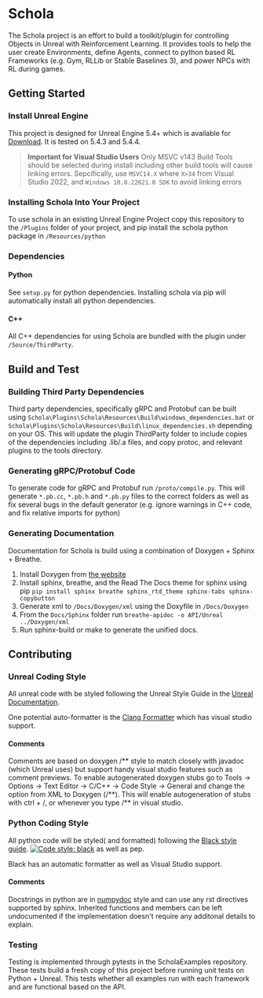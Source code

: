 ﻿# Schola
The Schola project is an effort to build a toolkit/plugin for controlling Objects in Unreal with Reinforcement Learning. It provides tools to help the user create Environments, define Agents, connect to python based RL Frameworks (e.g. Gym, RLLib or Stable Baselines 3), and power NPCs with RL during games.

## Getting Started

### Install Unreal Engine

This project is designed for Unreal Engine 5.4+ which is available for [Download](https://www.unrealengine.com/en-US/download). It is tested on 5.4.3 and 5.4.4.

> **Important for Visual Studio Users**
> Only MSVC v143 Build Tools should be selected during install including other build tools will cause linking errors. Sepcifically, use `MSVC14.X` where `X>34` from Visual Studio 2022, and `Windows 10.0.22621.0 SDK` to avoid linking errors

### Installing Schola Into Your Project
To use schola in an existing Unreal Engine Project  copy this repository to the `/Plugins` folder of your project, and pip install the schola python package in `/Resources/python`

### Dependencies

#### Python

See `setup.py` for python dependencies. Installing schola via pip will automatically install all python dependencies.

#### C++

All C++ dependencies for using Schola are bundled with the plugin under `/Source/ThirdParty`.

## Build and Test

### Building Third Party Dependencies

Third party dependencies, specifically gRPC and Protobuf can be built using `Schola\Plugins\Schola\Resources\Build\windows_dependencies.bat` or `Schola\Plugins\Schola\Resources\Build\linux_dependencies.sh` depending on your OS. This will update the plugin ThirdParty folder to include copies of the dependencies including .lib/.a files, and copy protoc, and relevant plugins to the tools directory.

### Generating gRPC/Protobuf Code

To generate code for gRPC and Protobuf run `/proto/compile.py`. This will generate `*.pb.cc`, `*.pb.h` and `*.pb.py` files to the correct folders as well as fix several bugs in the default generator (e.g. ignore warnings in C++ code, and fix relative imports for python)

### Generating Documentation

Documentation for Schola is build using a combination of Doxygen + Sphinx + Breathe.

1. Install Doxygen from [the website](https://www.doxygen.nl/) 
2. Install sphinx, breathe, and the Read The Docs theme for sphinx using pip `pip install sphinx breathe sphinx_rtd_theme sphinx-tabs sphinx-copybutton`
3. Generate xml to `/Docs/Doxygen/xml` using the Doxyfile in `/Docs/Doxygen`
4. From the `Docs/Sphinx` folder run `breathe-apidoc -o API/Unreal ../Doxygen/xml`
5. Run sphinx-build or make to generate the unified docs.

## Contributing

### Unreal Coding Style

All unreal code with be styled following the Unreal Style Guide in the [Unreal Documentation](https://docs.unrealengine.com/4.27/en-US/ProductionPipelines/DevelopmentSetup/CodingStandard/).

One potential auto-formatter is the [Clang Formatter](https://github.com/TensorWorks/UE-Clang-Format) which has visual studio support.

#### Comments

Comments are based on doxygen /** style to match closely with javadoc (which Unreal uses) but support handy visual studio features such as comment previews.
To enable autogenerated doxygen stubs go to Tools -> Options -> Text Editor -> C/C++ -> Code Style -> General and change the option from XML to Doxygen (/**).
This will enable autogeneration of stubs with ctrl + /, or whenever you type /\*\* in visual studio.

### Python Coding Style

All python code will be styled( and formatted) following the [Black style guide](https://black.readthedocs.io/en/stable/).
[![Code style: black](https://img.shields.io/badge/code%20style-black-000000.svg)](https://github.com/psf/black) as well as pep.

Black has an automatic formatter as well as Visual Studio support.

#### Comments

Docstrings in python are in [numpydoc](https://numpydoc.readthedocs.io/en/latest/format.html) style and can use any rst directives supported by sphinx. Inherited functions and members can be left undocumented if the implementation doesn't require any additonal details to explain.

### Testing

Testing is implemented through pytests in the ScholaExamples repository. These tests build a fresh copy of this project before running unit tests on Python + Unreal. This tests whether all examples run with each framework and are functional based on the API.
